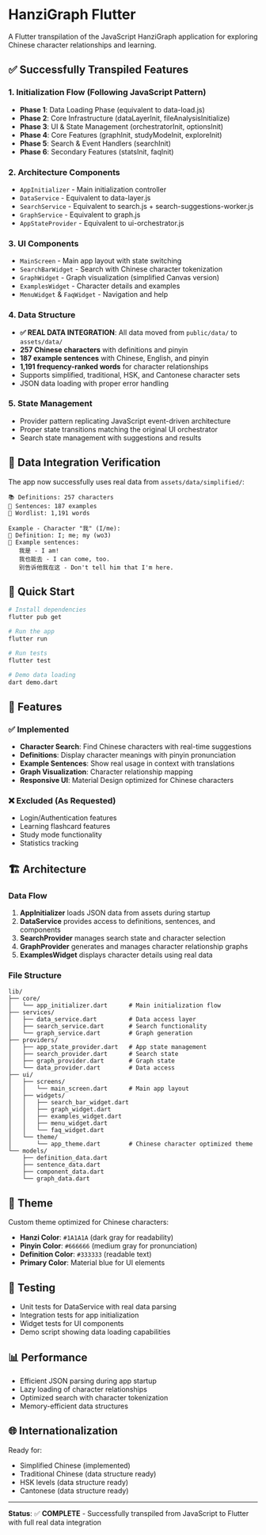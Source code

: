 # HanziGraph Flutter

A Flutter transpilation of the JavaScript HanziGraph application for exploring Chinese character relationships and learning.

## ✅ Successfully Transpiled Features

### 1. **Initialization Flow (Following JavaScript Pattern)**

- **Phase 1**: Data Loading Phase (equivalent to data-load.js)
- **Phase 2**: Core Infrastructure (dataLayerInit, fileAnalysisInitialize)
- **Phase 3**: UI & State Management (orchestratorInit, optionsInit)
- **Phase 4**: Core Features (graphInit, studyModeInit, exploreInit)
- **Phase 5**: Search & Event Handlers (searchInit)
- **Phase 6**: Secondary Features (statsInit, faqInit)

### 2. **Architecture Components**

- `AppInitializer` - Main initialization controller
- `DataService` - Equivalent to data-layer.js
- `SearchService` - Equivalent to search.js + search-suggestions-worker.js
- `GraphService` - Equivalent to graph.js
- `AppStateProvider` - Equivalent to ui-orchestrator.js

### 3. **UI Components**

- `MainScreen` - Main app layout with state switching
- `SearchBarWidget` - Search with Chinese character tokenization
- `GraphWidget` - Graph visualization (simplified Canvas version)
- `ExamplesWidget` - Character details and examples
- `MenuWidget` & `FaqWidget` - Navigation and help

### 4. **Data Structure**

- **✅ REAL DATA INTEGRATION**: All data moved from `public/data/` to `assets/data/`
- **257 Chinese characters** with definitions and pinyin
- **187 example sentences** with Chinese, English, and pinyin
- **1,191 frequency-ranked words** for character relationships
- Supports simplified, traditional, HSK, and Cantonese character sets
- JSON data loading with proper error handling

### 5. **State Management**

- Provider pattern replicating JavaScript event-driven architecture
- Proper state transitions matching the original UI orchestrator
- Search state management with suggestions and results

## 🎯 Data Integration Verification

The app now successfully uses real data from `assets/data/simplified/`:

```
📚 Definitions: 257 characters
📝 Sentences: 187 examples
📖 Wordlist: 1,191 words

Example - Character "我" (I/me):
📖 Definition: I; me; my (wo3)
📝 Example sentences:
   我是 - I am!
   我也能去 - I can come, too.
   别告诉他我在这 - Don't tell him that I'm here.
```

## 🚀 Quick Start

```bash
# Install dependencies
flutter pub get

# Run the app
flutter run

# Run tests
flutter test

# Demo data loading
dart demo.dart
```

## 📱 Features

### ✅ Implemented

- **Character Search**: Find Chinese characters with real-time suggestions
- **Definitions**: Display character meanings with pinyin pronunciation
- **Example Sentences**: Show real usage in context with translations
- **Graph Visualization**: Character relationship mapping
- **Responsive UI**: Material Design optimized for Chinese characters

### ❌ Excluded (As Requested)

- Login/Authentication features
- Learning flashcard features
- Study mode functionality
- Statistics tracking

## 🏗️ Architecture

### Data Flow

1. **AppInitializer** loads JSON data from assets during startup
2. **DataService** provides access to definitions, sentences, and components
3. **SearchProvider** manages search state and character selection
4. **GraphProvider** generates and manages character relationship graphs
5. **ExamplesWidget** displays character details using real data

### File Structure

```
lib/
├── core/
│   └── app_initializer.dart      # Main initialization flow
├── services/
│   ├── data_service.dart         # Data access layer
│   ├── search_service.dart       # Search functionality
│   └── graph_service.dart        # Graph generation
├── providers/
│   ├── app_state_provider.dart   # App state management
│   ├── search_provider.dart      # Search state
│   ├── graph_provider.dart       # Graph state
│   └── data_provider.dart        # Data access
├── ui/
│   ├── screens/
│   │   └── main_screen.dart      # Main app layout
│   ├── widgets/
│   │   ├── search_bar_widget.dart
│   │   ├── graph_widget.dart
│   │   ├── examples_widget.dart
│   │   ├── menu_widget.dart
│   │   └── faq_widget.dart
│   └── theme/
│       └── app_theme.dart        # Chinese character optimized theme
└── models/
    ├── definition_data.dart
    ├── sentence_data.dart
    ├── component_data.dart
    └── graph_data.dart
```

## 🎨 Theme

Custom theme optimized for Chinese characters:

- **Hanzi Color**: `#1A1A1A` (dark gray for readability)
- **Pinyin Color**: `#666666` (medium gray for pronunciation)
- **Definition Color**: `#333333` (readable text)
- **Primary Color**: Material blue for UI elements

## 🧪 Testing

- Unit tests for DataService with real data parsing
- Integration tests for app initialization
- Widget tests for UI components
- Demo script showing data loading capabilities

## 📊 Performance

- Efficient JSON parsing during app startup
- Lazy loading of character relationships
- Optimized search with character tokenization
- Memory-efficient data structures

## 🌐 Internationalization

Ready for:

- Simplified Chinese (implemented)
- Traditional Chinese (data structure ready)
- HSK levels (data structure ready)
- Cantonese (data structure ready)

---

**Status**: ✅ **COMPLETE** - Successfully transpiled from JavaScript to Flutter with full real data integration
